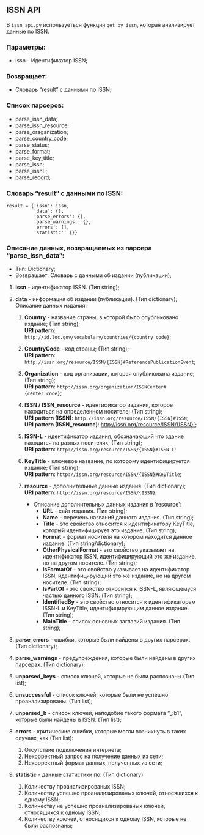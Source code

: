 ## ISSN API
В `issn_api.py` используеться функция `get_by_issn`, которая анализирует данные по ISSN.

### **Параметры**:
- issn - Идентификатор ISSN;

### **Возвращает**:
- Словарь “result” с данными по ISSN;


### **Список парсеров**:
- parse_issn_data;
- parse_issn_resource;
- parse_oraganization;
- parse_country_code;
- parse_status;
- parse_format;
- parse_key_title;
- parse_issn;
- parse_issnL;
- parse_record;


### **Словарь “result” с данными по ISSN**: 
```
result = {'issn': issn, 
          'data': {}, 
          'parse_errors': {}, 
          'parse_warnings': {}, 
          'errors': [], 
          'statistic': {}} 
```
 

### **Описание данных, возвращаемых из парсера “parse_issn_data”**:
- Тип: Dictionary;
- Возвращает: Словарь с данными об издании (публикации);


1) **issn** - идентификатор ISSN. (Тип string);
2) **data** - информация об издании (публикации). (Тип dictionary); 
Описание данных издания: 

   1. **Country** - название страны, в которой было опубликовано издание; (Тип string);  
   **URI pattern**: `http://id.loc.gov/vocabulary/countries/{country_code}`;
   2. **CountryCode** - код страны; (Тип string);  
   **URI pattern**: `http://issn.org/resource/ISSN/{ISSN}#ReferencePublicationEvent`;

   3. **Organization** - код организации, которая опубликовала издание; (Тип string);   
   **URI pattern**: `http://issn.org/organization/ISSNCenter#{center_code}`;

   4. **ISSN / ISSN_resource** - идентификатор издания, которое находиться на определенном носителе; (Тип string);  
   **URI pattern (ISSN)**: `http://issn.org/resource/ISSN/{ISSN}#ISSN`;
   **URI pattern (ISSN_resource)**: http://issn.org/resource/ISSN/{ISSN}`;

   5. **ISSN-L** - идентификатор издания, обозначающий что здание находится на разных носителях; (Тип string);  
   **URI pattern**: `http://issn.org/resource/ISSN/{ISSN}#ISSN-L`;

   6. **KeyTitle** - ключевое название, по которому идентифицируется издание; (Тип string);  
   **URI pattern**: `http://issn.org/resource/ISSN/{ISSN}#KeyTitle`; 

   7. **resource** - дополнительные данные издания. (Тип dictionary);  
   **URI pattern**: `http://issn.org/resource/ISSN/{ISSN}`; 

      * Описание дополнительных данных издания в 'resource':
        - **URL** - сайт издания. (Тип string);
        - **Name** - перечень названий данного издания. (Тип string);
        - **Title** - это свойство относится к идентификатору KeyTitle, который идентифицирует это издание. (Тип string);
        - **Format** - формат носителя на котором находится данное издание. (Тип string/dictionary);
        - **OtherPhysicalFormat** - это свойство указывает на идентификатор ISSN, идентифицирующий это же издание, но на другом носителе. (Тип string);
        - **IsFormatOf** - это свойство указывает на идентификатор ISSN, идентифицирующий это же издание, но на другом носителе. (Тип string);
        - **IsPartOf** - это свойство относится к ISSN-L, являющемуся частью данного ISSN. (Тип string);
        - **IdentifiedBy** - это свойство относится к идентификаторам ISSN-L и KeyTitle, идентифицирующим данное издание. (Тип string);
        - **MainTitle** - список основных заглавий издания. (Тип string); 

3) **parse_errors** - ошибки, которые были найдены в других парсерах. (Тип dictionary);
4) **parse_warnings** - предупреждения, которые были найдены в других парсерах. (Тип dictionary);
5) **unparsed_keys** - список ключей, которые не были распознаны.(Тип list); 
6) **unsuccessful** - список ключей, которые были не успешно проанализированы. (Тип list); 
7) **unparsed_b** - список ключей, наподобие такого формата “_:b1”, которые были найдены в ISSN. (Тип list);
8) **errors** - критические ошибки, которые могли возникнуть в таких случаях, как (Тип list):
   1. Отсутствие подключения интернета;
   2. Некорректный запрос на получение данных из сети;
   3. Некорректный формат данных, полученных из сети;

9) **statistic** - данные статистики по. (Тип dictionary):
   1. Количеству проанализированых ISSN;
   2. Количеству успешно проанализированых ключей, относящихся к одному ISSN;
   3. Количеству не успешно проанализированых ключей, относящихся к одному ISSN;
   4. Количеству коючей, относящихся к одному ISSN, которые  не были распознаны;

